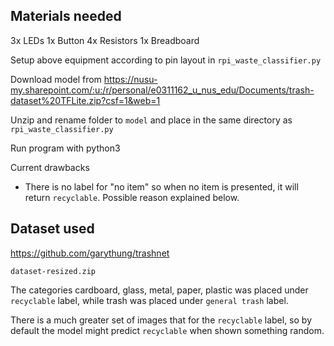 ## Materials needed

3x LEDs
1x Button
4x Resistors
1x Breadboard

Setup above equipment according to pin layout in `rpi_waste_classifier.py`

Download model from https://nusu-my.sharepoint.com/:u:/r/personal/e0311162_u_nus_edu/Documents/trash-dataset%20TFLite.zip?csf=1&web=1

Unzip and rename folder to `model` and place in the same directory as `rpi_waste_classifier.py`

Run program with python3

Current drawbacks

- There is no label for "no item" so when no item is presented, it will return `recyclable`. Possible reason explained below.


## Dataset used

https://github.com/garythung/trashnet 

`dataset-resized.zip`

The categories cardboard, glass, metal, paper, plastic was placed under `recyclable` label, while trash was placed under `general trash` label. 

There is a much greater set of images that for the `recyclable` label, so by default the model might predict `recyclable` when shown something random.
